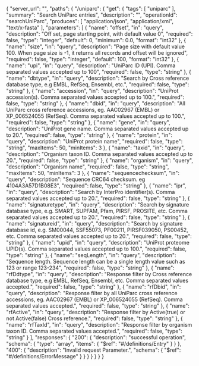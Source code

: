 {
  "server_url": "",
  "paths": {
    "/uniparc": {
      "get": {
        "tags": [
          "uniparc"
        ],
        "summary": "Search UniParc entries",
        "description": "",
        "operationId": "searchUniParc",
        "produces": [
          "application/json",
          "application/xml",
          "text/x-fasta"
        ],
        "parameters": [
          {
            "name": "offset",
            "in": "query",
            "description": "Off set, page starting point, with default value 0",
            "required": false,
            "type": "integer",
            "default": 0,
            "minimum": 0.0,
            "format": "int32"
          },
          {
            "name": "size",
            "in": "query",
            "description": "Page size with default value 100. When page size is -1, it returns all records and offset will be ignored",
            "required": false,
            "type": "integer",
            "default": 100,
            "format": "int32"
          },
          {
            "name": "upi",
            "in": "query",
            "description": "UniParc ID (UPI). Comma separated values accepted up to 100",
            "required": false,
            "type": "string"
          },
          {
            "name": "dbtype",
            "in": "query",
            "description": "Search by Cross reference database type, e.g EMBL, RefSeq, Ensembl, etc.",
            "required": false,
            "type": "string"
          },
          {
            "name": "accession",
            "in": "query",
            "description": "UniProt accession(s). Comma separated values accepted up to 100.",
            "required": false,
            "type": "string"
          },
          {
            "name": "dbid",
            "in": "query",
            "description": "All UniParc cross reference accessions, eg. AAC02967 (EMBL) or  XP_006524055 (RefSeq). Comma separated values accepted up to 100.",
            "required": false,
            "type": "string"
          },
          {
            "name": "gene",
            "in": "query",
            "description": "UniProt gene name. Comma separated values accepted up to 20.",
            "required": false,
            "type": "string"
          },
          {
            "name": "protein",
            "in": "query",
            "description": "UniProt protein name",
            "required": false,
            "type": "string",
            "maxItems": 50,
            "minItems": 3
          },
          {
            "name": "taxid",
            "in": "query",
            "description": "Organism taxon ID. Comma separated values accepted up to 20.",
            "required": false,
            "type": "string"
          },
          {
            "name": "organism",
            "in": "query",
            "description": "Organism name",
            "required": false,
            "type": "string",
            "maxItems": 50,
            "minItems": 3
          },
          {
            "name": "sequencechecksum",
            "in": "query",
            "description": "Sequence CRC64 checksum. eg 4104A3A57D1B08E3",
            "required": false,
            "type": "string"
          },
          {
            "name": "ipr",
            "in": "query",
            "description": "Search by InterPro identifier(s). Comma separated values accepted up to 20.",
            "required": false,
            "type": "string"
          },
          {
            "name": "signaturetype",
            "in": "query",
            "description": "Search by signature database type, e.g. SMART, SUPFAM, Pfam, PIRSF, PROSITE, etc. Comma separated values accepted up to 20.",
            "required": false,
            "type": "string"
          },
          {
            "name": "signatureid",
            "in": "query",
            "description": "Search by signature database id, e.g. SM00044, SSF55073, PF00211, PIRSF039050, PS00452, etc. Comma separated values accepted up to 20.",
            "required": false,
            "type": "string"
          },
          {
            "name": "upid",
            "in": "query",
            "description": "UniProt proteome UPID(s). Comma separated values accepted up to 100.",
            "required": false,
            "type": "string"
          },
          {
            "name": "seqLength",
            "in": "query",
            "description": "Sequence length. Sequence length can be a single length value such as 123 or range 123-234",
            "required": false,
            "type": "string"
          },
          {
            "name": "rfDdtype",
            "in": "query",
            "description": "Response filter by Cross reference database type, e.g EMBL, RefSeq, Ensembl, etc. Comma separated values accepted.",
            "required": false,
            "type": "string"
          },
          {
            "name": "rfDbid",
            "in": "query",
            "description": "Response filter by all UniParc cross reference accessions, eg. AAC02967 (EMBL) or  XP_006524055 (RefSeq). Comma separated values accepted.",
            "required": false,
            "type": "string"
          },
          {
            "name": "rfActive",
            "in": "query",
            "description": "Response filter by Active(true) or not Active(false) Cross reference.",
            "required": false,
            "type": "string"
          },
          {
            "name": "rfTaxId",
            "in": "query",
            "description": "Response filter by organism taxon ID. Comma separated values accepted.",
            "required": false,
            "type": "string"
          }
        ],
        "responses": {
          "200": {
            "description": "successful operation",
            "schema": {
              "type": "array",
              "items": {
                "$ref": "#/definitions/Entry"
              }
            }
          },
          "400": {
            "description": "Invalid request Parameter.",
            "schema": {
              "$ref": "#/definitions/ErrorMessage"
            }
          }
        }
      }
    }
  }
}